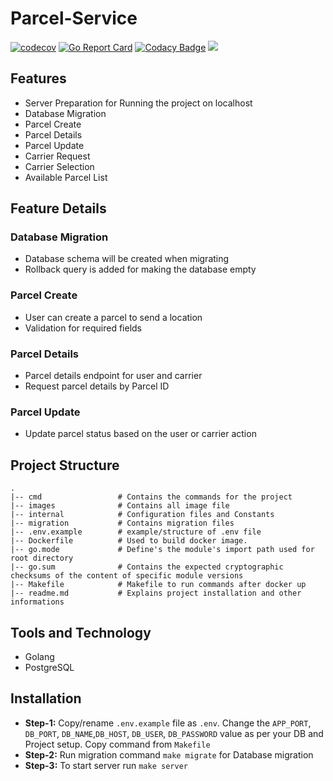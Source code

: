 # Parcel-Service

[![codecov](https://codecov.io/gh/teachmind/Parcel-Service/branch/master/graph/badge.svg?token=HivKkjhfjl)](https://codecov.io/gh/teachmind/Parcel-Service)
[![Go Report Card](https://goreportcard.com/badge/github.com/teachmind/Parcel-Service)](https://goreportcard.com/report/github.com/teachmind/Parcel-Service)
[![Codacy Badge](https://app.codacy.com/project/badge/Grade/934b654ea9eb4f72b98138b21b5aea94)](https://www.codacy.com/gh/teachmind/Parcel-Service/dashboard?utm_source=github.com&amp;utm_medium=referral&amp;utm_content=teachmind/Parcel-Service&amp;utm_campaign=Badge_Grade)
[![](https://godoc.org/github.com/teachmind/Parcel-Service?status.svg)](https://godoc.org/github.com/teachmind/Parcel-Service)

## Features 
-   Server Preparation for Running the project on localhost
-   Database Migration
-   Parcel Create
-   Parcel Details
-   Parcel Update
-   Carrier Request
-   Carrier Selection
-   Available Parcel List

## Feature Details
### Database Migration
-   Database schema will be created when migrating
-   Rollback query is added for making the database empty
### Parcel Create
-   User can create a parcel to send a location
-   Validation for required fields
### Parcel Details
-   Parcel details endpoint for user and carrier
-   Request parcel details by Parcel ID
### Parcel Update
-   Update parcel status based on the user or carrier action

## Project Structure
    .
    |-- cmd                 # Contains the commands for the project
    |-- images              # Contains all image file
    |-- internal            # Configuration files and Constants
    |-- migration           # Contains migration files
    |-- .env.example        # example/structure of .env file
    |-- Dockerfile          # Used to build docker image.
    |-- go.mode             # Define's the module's import path used for root directory
    |-- go.sum              # Contains the expected cryptographic checksums of the content of specific module versions
    |-- Makefile            # Makefile to run commands after docker up
    |-- readme.md           # Explains project installation and other informations

## Tools and Technology
-   Golang
-   PostgreSQL

## Installation
-   **Step-1:** Copy/rename `.env.example` file as `.env`. Change the `APP_PORT`, `DB_PORT`, `DB_NAME`,`DB_HOST`, `DB_USER`, `DB_PASSWORD` value as per your DB and Project setup. Copy command from `Makefile`
-   **Step-2:** Run migration command `make migrate` for Database migration
-   **Step-3:** To start server run `make server`
